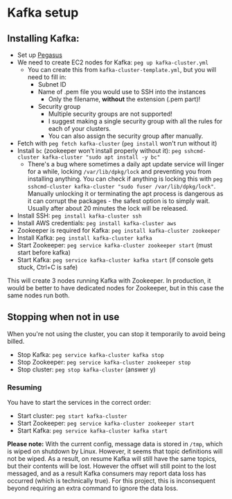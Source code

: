 # Kafka setup
## Installing Kafka:

* Set up [Pegasus](https://github.com/InsightDataScience/pegasus)
* We need to create EC2 nodes for Kafka: `peg up kafka-cluster.yml`
	* You can create this from `kafka-cluster-template.yml`, but you will need to fill in:
		* Subnet ID
		* Name of .pem file you would use to SSH into the instances
			* Only the filename, **without** the extension (.pem part)!
		* Security group
			* Multiple security groups are not supported!
			* I suggest making a single security group with all the rules for each of your clusters.
			* You can also assign the security group after manually.
* Fetch with `peg fetch kafka-cluster` (`peg install` won't run without it)
* Install `bc` (zookeeper won't install properly without it): `peg sshcmd-cluster kafka-cluster "sudo apt install -y bc"`
	* There's a bug where sometimes a daily apt update service will linger for a while, locking `/var/lib/dpkg/lock` and preventing you from installing anything. You can check if anything is locking this with `peg sshcmd-cluster kafka-cluster "sudo fuser /var/lib/dpkg/lock"`. Manually unlocking it or terminating the apt process is dangerous as it can corrupt the packages - the safest option is to simply wait. Usually after about 20 minutes the lock will be released.
* Install SSH: `peg install kafka-cluster ssh`
* Install AWS credentials: `peg install kafka-cluster aws`
* Zookeeper is required for Kafka: `peg install kafka-cluster zookeeper`
* Install Kafka: `peg install kafka-cluster kafka`
* Start Zookeeper: `peg service kafka-cluster zookeeper start` (must start before kafka)
* Start Kafka: `peg service kafka-cluster kafka start` (if console gets stuck, Ctrl+C is safe)

This will create 3 nodes running Kafka with Zookeeper. In production, it would be better to have dedicated nodes for Zookeeper, but in this case the same nodes run both.

## Stopping when not in use
When you're not using the cluster, you can stop it temporarily to avoid being billed.

* Stop Kafka: `peg service kafka-cluster kafka stop`
* Stop Zookeeper: `peg service kafka-cluster zookeeper stop`
* Stop cluster: `peg stop kafka-cluster` (answer y)

### Resuming
You have to start the services in the correct order:

* Start cluster: `peg start kafka-cluster`
* Start Zookeeper: `peg service kafka-cluster zookeeper start`
* Start Kafka: `peg service kafka-cluster kafka start`

**Please note:** With the current config, message data is stored in `/tmp`, which is wiped on shutdown by Linux. However, it seems that topic definitions will not be wiped. As a result, on resume Kafka will still have the same topics, but their contents will be lost. However the offset will still point to the lost messaged, and as a result Kafka consumers may report data loss has occurred (which is technically true). For this project, this is inconsequent beyond requiring an extra command to ignore the data loss.
